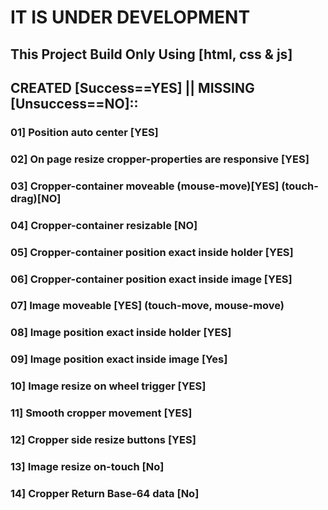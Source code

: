 # IT IS UNDER DEVELOPMENT

## This Project Build Only Using [html, css & js]

## CREATED [Success==YES] || MISSING [Unsuccess==NO]::
### 01] Position auto center [YES]
### 02] On page resize cropper-properties are responsive [YES]
### 03] Cropper-container moveable (mouse-move)[YES] (touch-drag)[NO]
### 04] Cropper-container resizable [NO]
### 05] Cropper-container position exact inside holder [YES]
### 06] Cropper-container position exact inside image [YES]
### 07] Image moveable [YES] (touch-move, mouse-move)
### 08] Image position exact inside holder [YES]
### 09] Image position exact inside image [Yes]
### 10] Image resize on wheel trigger [YES]
### 11] Smooth cropper movement [YES]
### 12] Cropper side resize buttons [YES]
### 13] Image resize on-touch [No]
### 14] Cropper Return Base-64 data [No]


